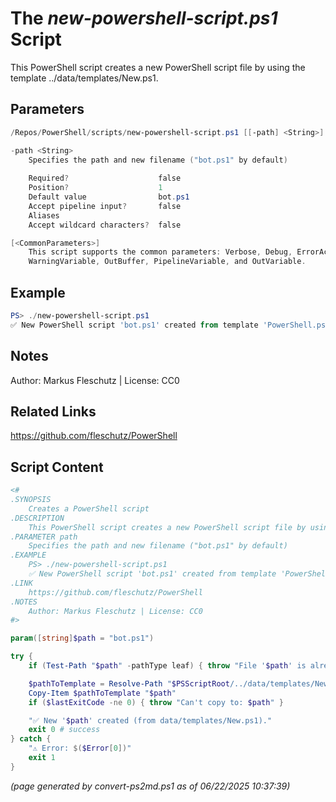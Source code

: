 The *new-powershell-script.ps1* Script
===========================

This PowerShell script creates a new PowerShell script file by using the template ../data/templates/New.ps1.

Parameters
----------
```powershell
/Repos/PowerShell/scripts/new-powershell-script.ps1 [[-path] <String>] [<CommonParameters>]

-path <String>
    Specifies the path and new filename ("bot.ps1" by default)
    
    Required?                    false
    Position?                    1
    Default value                bot.ps1
    Accept pipeline input?       false
    Aliases                      
    Accept wildcard characters?  false

[<CommonParameters>]
    This script supports the common parameters: Verbose, Debug, ErrorAction, ErrorVariable, WarningAction, 
    WarningVariable, OutBuffer, PipelineVariable, and OutVariable.
```

Example
-------
```powershell
PS> ./new-powershell-script.ps1 
✅ New PowerShell script 'bot.ps1' created from template 'PowerShell.ps1'.

```

Notes
-----
Author: Markus Fleschutz | License: CC0

Related Links
-------------
https://github.com/fleschutz/PowerShell

Script Content
--------------
```powershell
<#
.SYNOPSIS
	Creates a PowerShell script
.DESCRIPTION
	This PowerShell script creates a new PowerShell script file by using the template ../data/templates/New.ps1.
.PARAMETER path
	Specifies the path and new filename ("bot.ps1" by default)
.EXAMPLE
	PS> ./new-powershell-script.ps1 
	✅ New PowerShell script 'bot.ps1' created from template 'PowerShell.ps1'.
.LINK
	https://github.com/fleschutz/PowerShell
.NOTES
	Author: Markus Fleschutz | License: CC0
#>

param([string]$path = "bot.ps1")

try {
	if (Test-Path "$path" -pathType leaf) { throw "File '$path' is already existing" }

	$pathToTemplate = Resolve-Path "$PSScriptRoot/../data/templates/New.ps1" 
	Copy-Item $pathToTemplate "$path"
	if ($lastExitCode -ne 0) { throw "Can't copy to: $path" }

	"✅ New '$path' created (from data/templates/New.ps1)."
	exit 0 # success
} catch {
	"⚠️ Error: $($Error[0])"
	exit 1
}
```

*(page generated by convert-ps2md.ps1 as of 06/22/2025 10:37:39)*

